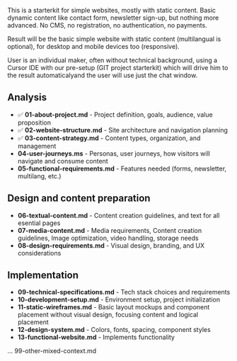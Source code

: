 This is a starterkit for simple websites, mostly with static content.
Basic dynamic content like contact form, newsletter sign-up, but nothing more advanced.
No CMS, no registration, no authentication, no payments.

Result will be the basic simple website with static content (multilangual is optional),
for desktop and mobile devices too (responsive).

User is an individual maker, often without technical background, using a Cursor IDE
with our pre-setup (GIT project starterkit) which will drive him to the result automaticalyand the user will use just the chat window.

## Analysis

- ✅ **01-about-project.md** - Project definition, goals, audience, value proposition
- ✅ **02-website-structure.md** - Site architecture and navigation planning
- ✅ **03-content-strategy.md** - Content types, organization, and management
- **04-user-journeys.ms** - Personas, user journeys, how visitors will navigate and consume content
- **05-functional-requirements.md** - Features needed (forms, newsletter, multilang, etc.)

## Design and content preparation

- **06-textual-content.md** - Content creation guidelines, and text for all esential pages
- **07-media-content.md** - Media requirements, Content creation guidelines, Image optimization, video handling, storage needs
- **08-design-requirements.md** - Visual design, branding, and UX considerations

## Implementation

- **09-technical-specifications.md** - Tech stack choices and requirements
- **10-development-setup.md** - Environment setup, project initialization
- **11-static-wireframes.md** - Basic layout mockups and component placement without visual design, focusing content and logical placement
- **12-design-system.md** - Colors, fonts, spacing, component styles
- **13-functional-website.md** - Implements functionality

...
99-other-mixed-context.md
